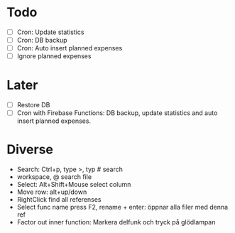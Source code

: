 # Todo

* [ ] Cron: Update statistics
* [ ] Cron: DB backup
* [ ] Cron: Auto insert planned expenses
* [ ] Ignore planned expenses

# Later

* [ ] Restore DB
* [ ] Cron with Firebase Functions: DB backup, update statistics and auto insert planned expenses.

# Diverse

* Search: Ctrl+p, type >, typ # search
* workspace, @ search file
* Select: Alt+Shift+Mouse select column
* Move row: alt+up/down
* RightClick find all referenses
* Select func name press F2, rename + enter: öppnar alla filer med denna ref
* Factor out inner function: Markera delfunk och tryck på glödlampan

